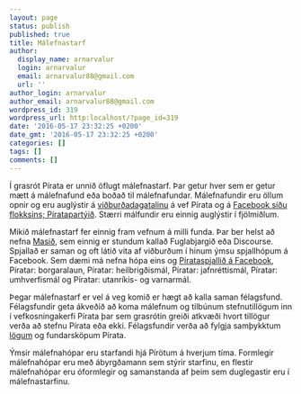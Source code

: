 ```yaml
---
layout: page
status: publish
published: true
title: Málefnastarf
author:
  display_name: arnarvalur
  login: arnarvalur
  email: arnarvalur88@gmail.com
  url: ''
author_login: arnarvalur
author_email: arnarvalur88@gmail.com
wordpress_id: 319
wordpress_url: http:localhost/?page_id=319
date: '2016-05-17 23:32:25 +0200'
date_gmt: '2016-05-17 23:32:25 +0200'
categories: []
tags: []
comments: []
---
```

<p>Í grasrót Pírata er unnið öflugt málefnastarf. Þar getur hver sem er getur mætt á málefnafund eða boðað til málefnafundar. Málefnafundir eru öllum opnir og eru auglýstir á <a href="/taka-thatt/vidburdir/">viðburðadagatalinu</a> á vef Pírata og á <a href="https://www.facebook.com/Piratar.Island/">Facebook síðu flokksins; Píratapartýið</a>. Stærri málfundir eru einnig auglýstir í fjölmiðlum.</p>
<p>Mikið málefnastarf fer einnig fram vefnum á milli funda. Þar ber helst að nefna <a href="http://mas.piratar.is">Masið</a>, sem einnig er stundum kallað Fuglabjargið eða Discourse. Spjallað er saman og oft látið vita af viðburðum í hinum ýmsu spjallhópum á Facebook. Sem dæmi má nefna hópa eins og <a href="https://www.facebook.com/groups/Pirataspjallid/">Pírataspjallið á Facebook</a>, Píratar: borgaralaun, Píratar: heilbrigðismál, Píratar: jafnréttismál, Píratar: umhverfismál og Píratar: utanríkis- og varnarmál.</p>
<p>Þegar málefnastarf er vel á veg komið er hægt að kalla saman félagsfund. Félagsfundir geta ákveðið að koma málefnum og tilbúnum stefnutillögum inn í vefkosningakerfi Pírata þar sem grasrótin greiði atkvæði hvort tillögur verða að stefnu Pírata eða ekki. Félagsfundir verða að fylgja samþykktum <a href="/yfirlit-yfir-oll-log-pirata/">lögum</a> og fundarsköpum Pírata.</p>
<p>Ýmsir málefnahópar eru starfandi hjá Pírötum á hverjum tíma. Formlegir málefnahópar eru með ábyrgðamann sem stýrir starfinu, en flestir málefnahópar eru óformlegir og samanstanda af þeim sem duglegastir eru í málefnastarfinu.</p>
